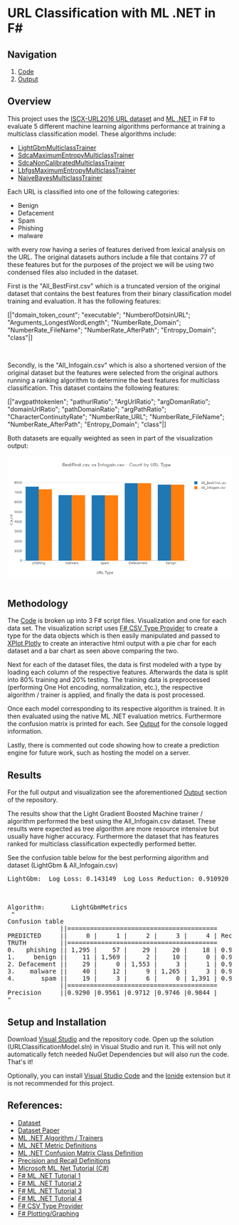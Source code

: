 # URL Classification with ML .NET in F#

## Navigation

1. [Code](./URLClassificationModel/)
2. [Output](./output/)


## Overview
This project uses the [ISCX-URL2016 URL dataset](https://www.unb.ca/cic/datasets/url-2016.html) and [ML .NET](https://dotnet.microsoft.com/apps/machinelearning-ai/ml-dotnet) in F# to evaluate 5 different machine learning algorithms performance at training a multiclass classification model. These algorithms include: 

- [LightGbmMulticlassTrainer](https://docs.microsoft.com/en-us/dotnet/api/microsoft.ml.trainers.lightgbm.lightgbmmulticlasstrainer?view=ml-dotnet)
- [SdcaMaximumEntropyMulticlassTrainer](https://docs.microsoft.com/en-us/dotnet/api/microsoft.ml.trainers.sdcamaximumentropymulticlasstrainer?view=ml-dotnet)
- [SdcaNonCalibratedMulticlassTrainer](https://docs.microsoft.com/en-us/dotnet/api/microsoft.ml.trainers.sdcanoncalibratedmulticlasstrainer?view=ml-dotnet)
- [LbfgsMaximumEntropyMulticlassTrainer](https://docs.microsoft.com/en-us/dotnet/api/microsoft.ml.trainers.lbfgsmaximumentropymulticlasstrainer?view=ml-dotnet)
- [NaiveBayesMulticlassTrainer](https://docs.microsoft.com/en-us/dotnet/api/microsoft.ml.trainers.naivebayesmulticlasstrainer?view=ml-dotnet)

Each URL is classified into one of the following categories:
- Benign
- Defacement
- Spam
- Phishing
- malware

with every row having a series of features derived from lexical analysis on the URL. The original datasets authors include a file that contains 77 of these features but for the purposes of the project we will be using two condensed files also included in the dataset.

First is the "All_BestFirst.csv" which is a truncated version of the original dataset that contains the best features from their binary classification model training and evaluation. It has the following features:

[|"domain_token_count"; "executable"; "NumberofDotsinURL";
  "Arguments_LongestWordLength"; "NumberRate_Domain"; "NumberRate_FileName";
  "NumberRate_AfterPath"; "Entropy_Domain"; "class"|]

<br>

Secondly, is the "All_Infogain.csv" which is also a shortened version of the original dataset but the features were selected from the original authors running a ranking algorithm to determine the best features for multiclass classification. This dataset contains the following features:

[|"avgpathtokenlen"; "pathurlRatio"; "ArgUrlRatio"; "argDomanRatio";
  "domainUrlRatio"; "pathDomainRatio"; "argPathRatio"; "CharacterContinuityRate";
  "NumberRate_URL"; "NumberRate_FileName"; "NumberRate_AfterPath";
  "Entropy_Domain"; "class"|]

Both datasets are equally weighted as seen in part of the visualization output:
<br>
<p align="center">
<img align="center" src="./assets/Dataset-Comparison.png" alt="React Native" width="800"/>
<br><br>


## Methodology

The [Code](./URLClassificationModel/) is broken up into 3 F# script files. Visualization and one for each data set. The visualization script uses  [F# CSV Type Provider](http://fsprojects.github.io/FSharp.Data/library/CsvProvider.html) to create a type for the data objects which is then easily manipulated and passed to [XPlot Plotly](https://fslab.org/XPlot/plotly.html) to create an interactive html output with a pie char for each dataset and a bar chart as seen above comparing the two.

Next for each of the dataset files, the data is first modeled with a type by loading each column of the respective features. Afterwards the data is split into 80% training and 20% testing. The training data is preprocessed (performing One Hot encoding, normalization, etc.), the respective algorithm / trainer is applied, and finally the data is post processed.

Once each model corresponding to its respective algorithm is trained. It in then evaluated using the native ML .NET evaluation metrics. Furthermore the confusion matrix is printed for each. See [Output](./output/) for the console logged information.

Lastly, there is commented out code showing how to create a prediction engine for future work, such as hosting the model on a server.

## Results
For the full output and visualization see the aforementioned [Output](./output/) section of the repository. 

The results show that the Light Gradient Boosted Machine trainer / algorithm performed the best using the All_Infogain.csv dataset. These results were expected as tree algorithm are more resource intensive but usually have higher accuracy. Furthermore the dataset that has features ranked for multiclass classification expectedly performed better.

See the confusion table below for the best performing algorithm and dataset (LightGbm & All_Infogain.csv)

<pre>
LightGbm:  Log Loss: 0.143149  Log Loss Reduction: 0.910920  MacroAccuracy: 0.961894  MicroAccuracy 0.962968



Algorithm:       LightGbmMetrics
 "
Confusion table
              ||========================================
PREDICTED     ||     0 |     1 |     2 |     3 |     4 | Recall
TRUTH         ||========================================
0.   phishing || 1,295 |    57 |    29 |    20 |    18 | 0.9126
1.     benign ||    11 | 1,569 |     2 |    10 |     0 | 0.9856
2. Defacement ||    29 |     0 | 1,553 |     3 |     1 | 0.9792
3.    malware ||    40 |    12 |     9 | 1,265 |     3 | 0.9518
4.       spam ||    19 |     3 |     6 |     0 | 1,391 | 0.9803
              ||========================================
Precision     ||0.9290 |0.9561 |0.9712 |0.9746 |0.9844 |
"
</pre>


## Setup and Installation

Download [Visual Studio](https://visualstudio.microsoft.com/downloads/) and the repository code. Open up the solution (URLClassificationModel.sln) in Visual Studio and run it. This will not only automatically fetch needed NuGet Dependencies but will also run the code. That's it!

Optionally, you can install [Visual Studio Code](https://code.visualstudio.com/) and the [Ionide](https://ionide.io/) extension but it is not recommended for this project.

## References:

- [Dataset](https://www.unb.ca/cic/datasets/url-2016.html)
- [Dataset Paper](https://www.researchgate.net/publication/308365207_Detecting_Malicious_URLs_Using_Lexical_Analysis)
- [ML .NET Algorithm / Trainers](https://docs.microsoft.com/en-us/dotnet/machine-learning/how-to-choose-an-ml-net-algorithm)
- [ML .NET Metric Definitions](https://docs.microsoft.com/en-us/dotnet/machine-learning/resources/metrics )
- [ML .NET Confusion Matrix Class Definition](https://docs.microsoft.com/en-us/dotnet/api/microsoft.ml.data.confusionmatrix?view=ml-dotnet)
- [Precision and Recall Definitions](https://developers.google.com/machine-learning/crash-course/classification/precision-and-recall)
- [Microsoft ML. Net Tutorial (C#)](https://docs.microsoft.com/en-us/dotnet/machine-learning/tutorials/github-issue-classification)
- [F# ML .NET Tutorial 1](https://www.codesuji.com/2018/06/23/F-and-MLNet-Classification/)
- [F# ML .NET Tutorial 2](https://medium.com/machinelearningadvantage/use-f-and-ml-net-machine-learning-to-predict-taxi-fares-in-new-york-bdc8b5176d36 )
- [F# ML .NET Tutorial 3](https://www.luisquintanilla.me/posts/categorize-web-links-ml-net-fsharp-fsadvent2019.html )
- [F# ML .NET Tutorial 4](https://www.codesuji.com/2019/09/14/F-and-MLNet-Regression-V2/ )
- [F# CSV Type Provider](http://fsprojects.github.io/FSharp.Data/library/CsvProvider.html)
- [F# Plotting/Graphing](https://fslab.org/XPlot/)